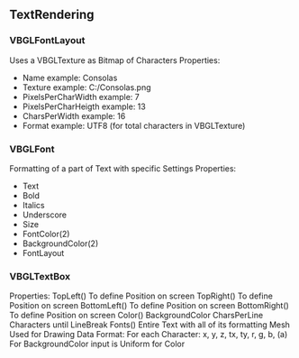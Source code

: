 ## TextRendering
### VBGLFontLayout
Uses a VBGLTexture as Bitmap of Characters
Properties:
* Name                 example: Consolas
* Texture              example: C:/Consolas.png
* PixelsPerCharWidth   example: 7
* PixelsPerCharHeigth  example: 13
* CharsPerWidth        example: 16
* Format               example: UTF8 (for total characters in VBGLTexture)
### VBGLFont
Formatting of a part of Text with specific Settings
Properties:
* Text
* Bold
* Italics
* Underscore
* Size
* FontColor(2)
* BackgroundColor(2)
* FontLayout
### VBGLTextBox
Properties:
TopLeft()     To define Position on screen
TopRight()    To define Position on screen
BottomLeft()  To define Position on screen
BottomRight() To define Position on screen
Color()       BackgroundColor
CharsPerLine  Characters until LineBreak
Fonts()       Entire Text with all of its formatting
Mesh          Used for Drawing
Data Format:
For each Character: x, y, z, tx, ty, r, g, b, (a)
For BackgroundColor input is Uniform for Color